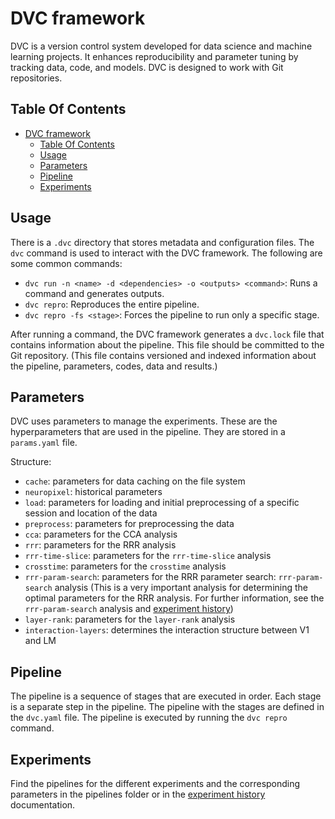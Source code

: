 # DVC framework

DVC is a version control system developed for data science and machine learning projects. It enhances reproducibility and parameter tuning by tracking data, code, and models. DVC is designed to work with Git repositories.

## Table Of Contents

- [DVC framework](#dvc-framework)
  - [Table Of Contents](#table-of-contents)
  - [Usage](#usage)
  - [Parameters](#parameters)
  - [Pipeline](#pipeline)
  - [Experiments](#experiments)

## Usage

There is a `.dvc` directory that stores metadata and configuration files. The `dvc` command is used to interact with the DVC framework. The following are some common commands:

- `dvc run -n <name> -d <dependencies> -o <outputs> <command>`: Runs a command and generates outputs.
- `dvc repro`: Reproduces the entire pipeline.
- `dvc repro -fs <stage>`: Forces the pipeline to run only a specific stage.

After running a command, the DVC framework generates a `dvc.lock` file that contains information about the pipeline. This file should be committed to the Git repository. (This file contains versioned and indexed information about the pipeline, parameters, codes, data and results.)

## Parameters

DVC uses parameters to manage the experiments. These are the hyperparameters that are used in the pipeline. They are stored in a `params.yaml` file.

Structure:

- `cache`: parameters for data caching on the file system
- `neuropixel`: historical parameters
- `load`: parameters for loading and initial preprocessing of a specific session and location of the data
- `preprocess`: parameters for preprocessing the data
- `cca`: parameters for the CCA analysis
- `rrr`: parameters for the RRR analysis
- `rrr-time-slice`: parameters for the `rrr-time-slice` analysis
- `crosstime`: parameters for the `crosstime` analysis
- `rrr-param-search`: parameters for the RRR parameter search: `rrr-param-search` analysis (This is a very important analysis for determining the optimal parameters for the RRR analysis. For further information, see the `rrr-param-search` analysis and [experiment history](<notion/Allen project d3cfe5aab8384495b58fba8a47eeadcc.md#multiple-session-param-search>))
- `layer-rank`: parameters for the `layer-rank` analysis
- `interaction-layers`: determines the interaction structure between V1 and LM

## Pipeline

The pipeline is a sequence of stages that are executed in order. Each stage is a separate step in the pipeline. The pipeline with the stages are defined in the `dvc.yaml` file. The pipeline is executed by running the `dvc repro` command.

## Experiments

Find the pipelines for the different experiments and the corresponding parameters in the pipelines folder or in the [experiment history](<notion/Allen project d3cfe5aab8384495b58fba8a47eeadcc.md>) documentation.
